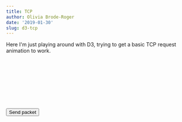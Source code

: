 ```yaml
---
title: TCP
author: Olivia Brode-Roger
date: '2019-01-30'
slug: d3-tcp
---
```


<link rel="stylesheet" type="text/css" href="/tcp.css">
<script src="https://d3js.org/d3.v5.min.js"></script>

Here I'm just playing around with D3, trying to get a basic TCP request animation to work.


<button onclick="triggerSend()">Send packet</button>
<svg class="waterfall"></svg>

<script src="/tcp.js"></script>

